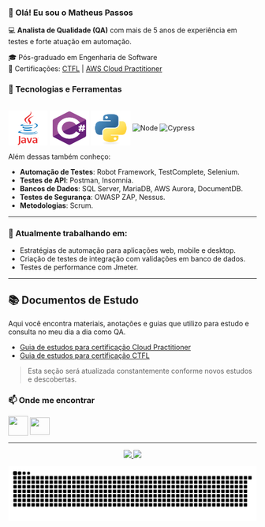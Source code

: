 ### 👋 Olá! Eu sou o Matheus Passos

💻 **Analista de Qualidade (QA)** com mais de 5 anos de experiência em testes e forte atuação em automação.

🎓 Pós-graduado em Engenharia de Software  
📜 Certificações: [CTFL](https://bcr.bstqb.org.br/cert?field_certificado_numero_value=+&field_certificado_nome_value=Matheus+Passos) | [AWS Cloud Practitioner](https://www.credly.com/badges/5987aaaf-44fd-4cc3-8969-4cc3cadc8818/linked_in_profile) 

### 🔧 Tecnologias e Ferramentas
 <div style="display: inline_block"><br>
    <img align="center" alt="Java" height="70" width="80" src="https://raw.githubusercontent.com/devicons/devicon/master/icons/java/java-original-wordmark.svg">
    <img align="center" alt="Csharp" height="70" width="80" src="https://raw.githubusercontent.com/devicons/devicon/master/icons/csharp/csharp-original.svg">
    <img align="center" alt="Python" height="70" width="80" src="https://raw.githubusercontent.com/devicons/devicon/master/icons/python/python-original.svg">
    <img align="center" alt="Node" height="70" width="80" src="https://cdn.jsdelivr.net/gh/devicons/devicon/icons/nodejs/nodejs-original.svg">
    <img align="center" alt="Cypress" height="70" width="80" src="https://cdn.jsdelivr.net/gh/devicons/devicon@latest/icons/cypressio/cypressio-original.svg"  />      
</div>

Além dessas também conheço:
- **Automação de Testes**: Robot Framework, TestComplete, Selenium.  
- **Testes de API**: Postman, Insomnia.  
- **Bancos de Dados**: SQL Server, MariaDB, AWS Aurora, DocumentDB.  
- **Testes de Segurança**: OWASP ZAP, Nessus.  
- **Metodologias**: Scrum.
---

### 🚀 Atualmente trabalhando em:
- Estratégias de automação para aplicações web, mobile e desktop.
- Criação de testes de integração com validações em banco de dados.  
- Testes de performance com Jmeter.

---
## 📚 Documentos de Estudo

Aqui você encontra materiais, anotações e guias que utilizo para estudo e consulta no meu dia a dia como QA.

- [Guia de estudos para certificação Cloud Practitioner](https://github.com/PassosMatheus/documentos/blob/main/AWS.docx)
- [Guia de estudos para certificação CTFL](https://github.com/PassosMatheus/documentos/blob/main/CTFL.docx)

> Esta seção será atualizada constantemente conforme novos estudos e descobertas.


### 📫 Onde me encontrar
<div style="display: inline_block">
  <a href ="https://wa.me/5511984946126" target="_blank"><img align="center" height="40" width="40" src="https://cdn-icons-png.flaticon.com/128/2111/2111728.png"></a>
  <a href="https://www.linkedin.com/in/matheus-passos-21083b120/" target="_blank"><img align="center" height="35" width="40" src="https://cdn-icons-png.flaticon.com/512/3536/3536505.png"></a> 
</div>

---

<!--- Dashboard --->
<div align="center">
  <a href="https://github.com/passosmatheus">
  <img height="180em" src="https://github-readme-stats.vercel.app/api?username=passosmatheus&show_icons=true&theme=gotham&include_all_commits=true&count_private=true"/>
  <img height="180em" src="https://github-readme-stats.vercel.app/api/top-langs/?username=passosmatheus&layout=compact&langs_count=7&theme=gotham"/>
</div>

<!--- Cobrinha --->
![Snake animation](https://github.com/passosmatheus/passosmatheus/blob/output/github-contribution-grid-snake.svg)

  

